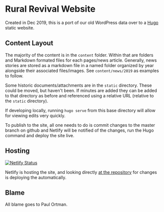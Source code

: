 # Rural Revival Website

Created in Dec 2019, this is a port of our old WordPress data over to a [Hugo](https://gohugo.io) static website.

## Content Layout

The majority of the content is in the `content` folder.  Within that are folders and Markdown formated files for each 
pages/news article.  Generally, news stories are stored as a markdown file in a named folder organized by year 
alongside their associated files/images.  See `content/news/2019` as examples to follow.

Some historic documents/attachments are in the `static` directory.  These could be moved, but haven't been.  If minutes 
are added they can be added to that directory as before and referenced using a relative URL (relative to the `static` 
directory).

If developing locally, running `hugo serve` from this base directory will allow for viewing edits very quickly.

To publish to the site, all one needs to do is commit changes to the master branch on github and Netlify will be 
notified of the changes, run the Hugo command and deploy the site live.


## Hosting

[![Netlify Status](https://api.netlify.com/api/v1/badges/b5ce682c-b141-4836-ad58-8937aae94ddb/deploy-status)](https://app.netlify.com/sites/distracted-yalow-765971/deploys)

Netlify is hosting the site, and looking directly [at the repository][1] for changes is deploying the automatically.

[1]: https://github.com/paulortman/ruralrevival_website

## Blame

All blame goes to Paul Ortman.
